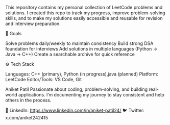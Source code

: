 This repository contains my personal collection of LeetCode problems and solutions.
I created this repo to track my progress, improve problem-solving skills, and to make my solutions easily accessible and reusable for revision and interview preparation.


🚀 Goals

Solve problems daily/weekly to maintain consistency
Build strong DSA foundation for interviews
Add solutions in multiple languages (Python → Java → C++)
Create a searchable archive for quick reference

⚙️ Tech Stack

Languages: C++ (primary), Python (in progress),java (planned)
Platform: LeetCode
Editor/Tools: VS Code, Git


Aniket Patil
Passionate about coding, problem-solving, and building real-world applications.
I’m documenting my journey to stay consistent and help others in the process.

💼 LinkedIn: https://www.linkedin.com/in/aniket-patil24/
🐦 Twitter: x.com/aniket242415
